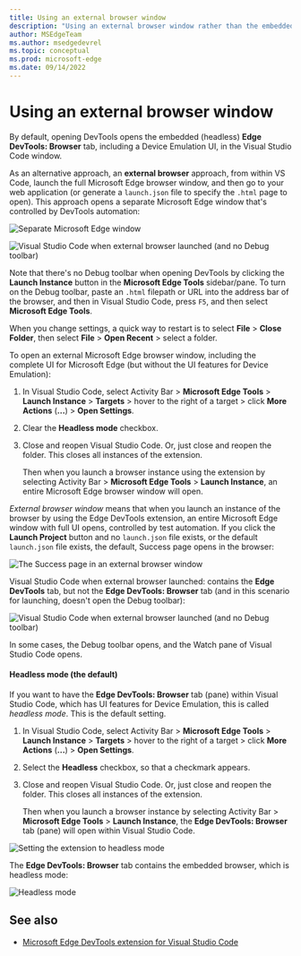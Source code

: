 ```yaml
---
title: Using an external browser window
description: "Using an external browser window rather than the embedded (headless) Edge DevTools: Browser tab in the Microsoft Edge Developer Tools extension for Visual Studio Code."
author: MSEdgeTeam
ms.author: msedgedevrel
ms.topic: conceptual
ms.prod: microsoft-edge
ms.date: 09/14/2022
---
```

# Using an external browser window

By default, opening DevTools opens the embedded (headless) **Edge DevTools: Browser** tab, including a Device Emulation UI, in the Visual Studio Code window.

As an alternative approach, an **external browser** approach, from within VS Code, launch the full Microsoft Edge browser window, and then go to your web application (or generate a `launch.json` file to specify the `.html` page to open).  This approach opens a separate Microsoft Edge window that's controlled by DevTools automation:

   ![Separate Microsoft Edge window](./opening-browser-instance-images/success-page-external-browser.png)

   ![Visual Studio Code when external browser launched (and no Debug toolbar)](./opening-browser-instance-images/vscode-when-external-browser.png)

   Note that there's no Debug toolbar when opening DevTools by clicking the **Launch Instance** button in the **Microsoft Edge Tools** sidebar/pane.  To turn on the Debug toolbar, paste an `.html` filepath or URL into the address bar of the browser, and then in Visual Studio Code, press `F5`, and then select **Microsoft Edge Tools**.<!-- todo: test/review -->

When you change settings, a quick way to restart is to select **File** > **Close Folder**, then select **File** > **Open Recent** > select a folder.


To open an external Microsoft Edge browser window, including the complete UI for Microsoft Edge (but without the UI features for Device Emulation):

1. In Visual Studio Code, select Activity Bar > **Microsoft Edge Tools** > **Launch Instance** > **Targets** > hover to the right of a target > click **More Actions** (**...**) > **Open Settings**.

1. Clear the **Headless mode** checkbox.

1. Close and reopen Visual Studio Code.  Or, just close and reopen the folder.  This closes all instances of the extension.

   Then when you launch a browser instance using the extension by selecting Activity Bar > **Microsoft Edge Tools** > **Launch Instance**, an entire Microsoft Edge browser window will open.

_External browser window_ means that when you launch an instance of the browser by using the Edge DevTools extension, an entire Microsoft Edge window with full UI opens, controlled by test automation.  If you click the **Launch Project** button and no `launch.json` file exists, or the default `launch.json` file exists, the default, Success page opens in the browser:

![The Success page in an external browser window](./opening-browser-instance-images/success-page-external-browser.png)

Visual Studio Code when external browser launched: contains the **Edge DevTools** tab, but not the **Edge DevTools: Browser** tab (and in this scenario for launching, doesn't open the Debug toolbar):

![Visual Studio Code when external browser launched (and no Debug toolbar)](./opening-browser-instance-images/vscode-when-external-browser.png)

In some cases,<!--todo: which?--> the Debug toolbar opens, and the Watch pane of Visual Studio Code opens.


#### Headless mode (the default)

If you want to have the **Edge DevTools: Browser** tab (pane) within Visual Studio Code, which has UI features for Device Emulation, this is called _headless mode_.   This is the default setting.

1. In Visual Studio Code, select Activity Bar > **Microsoft Edge Tools** > **Launch Instance** > **Targets** > hover to the right of a target > click **More Actions** (**...**) > **Open Settings**.

1. Select the **Headless** checkbox, so that a checkmark appears.

1. Close and reopen Visual Studio Code.  Or, just close and reopen the folder.  This closes all instances of the extension.

   Then when you launch a browser instance by selecting Activity Bar > **Microsoft Edge Tools** > **Launch Instance**, the **Edge DevTools: Browser** tab (pane) will open within Visual Studio Code.

![Setting the extension to headless mode](./external-browser-window-images/settings-headless.png)
<!-- todo: new screenshot -->

The **Edge DevTools: Browser** tab contains the embedded browser, which is headless mode:

![Headless mode](./external-browser-window-images/headless.png)
<!-- todo: new screenshot -->


<!-- ====================================================================== -->
## See also

* [Microsoft Edge DevTools extension for Visual Studio Code](../microsoft-edge-devtools-extension.md)
